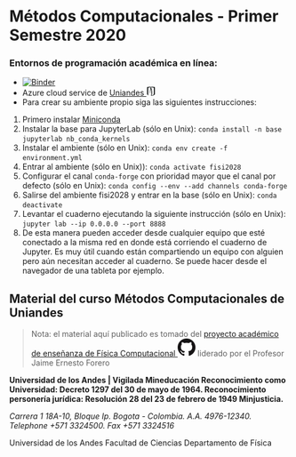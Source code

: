 # Métodos Computacionales - Primer Semestre 2020

### Entornos de programación académica en línea:
* [![Binder](https://mybinder.org/badge_logo.svg)](https://mybinder.org/v2/gh/jpmallarino/FISI2028-202010/master?urlpath=lab/tree/ipynb)
* Azure cloud service de [Uniandes ![Uniandes](imagenes/andes_32px.png)](http://facciencias.az.uniandes.edu.co/jhub/)
* Para crear su ambiente propio siga las siguientes instrucciones:
1. Primero instalar [Miniconda](https://docs.conda.io/en/latest/miniconda.html)
2. Instalar la base para JupyterLab (sólo en Unix): `conda install -n base jupyterlab nb_conda_kernels`
3. Instalar el ambiente (sólo en Unix): `conda env create -f environment.yml`
4. Entrar al ambiente (sólo en Unix)): `conda activate fisi2028`
4. Configurar el canal `conda-forge` con prioridad mayor que el canal por defecto (sólo en Unix): `conda config --env --add channels conda-forge`
5. Salirse del ambiente fisi2028 y entrar en la base (sólo en Unix): `conda deactivate`
6. Levantar el cuaderno ejecutando la siguiente instrucción (sólo en Unix): `jupyter lab --ip 0.0.0.0 --port 8888`
7. De esta manera pueden acceder desde cualquier equipo que esté conectado a la misma red en donde está corriendo el cuaderno de Jupyter. Es muy útil cuando están compartiendo un equipo con alguien pero aún necesitan acceder al cuaderno. Se puede hacer desde el navegador de una tableta por ejemplo.

## Material del curso Métodos Computacionales de Uniandes

> Nota: el material aquí publicado es tomado del [proyecto académico de enseñanza de Física Computacional ![ComputoCienciasUniandes](imagenes/GitHub-Mark-32px.png)](http://computocienciasuniandes.github.io/) liderado por el Profesor Jaime Ernesto Forero

**Universidad de los Andes | Vigilada Mineducación
Reconocimiento como Universidad: Decreto 1297 del 30 de mayo de 1964.
Reconocimiento personería jurídica: Resolución 28 del 23 de febrero de 1949 Minjusticia.**

*Carrera 1 18A-10, Bloque Ip. Bogota - Colombia. A.A. 4976-12340.*   
*Telephone +571 3324500.*
*Fax +571 3324516*

Universidad de los Andes
Facultad de Ciencias
Departamento de Física

